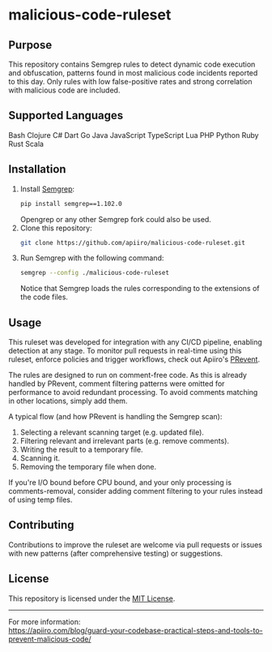 # malicious-code-ruleset

## Purpose

This repository contains Semgrep rules to detect dynamic code execution and obfuscation, patterns found in most malicious code incidents reported to this day. Only rules with low false-positive rates and strong correlation with malicious code are included.

## Supported Languages

Bash
Clojure
C#
Dart
Go
Java
JavaScript
TypeScript
Lua
PHP
Python
Ruby
Rust
Scala

## Installation

1. Install [Semgrep](https://semgrep.dev/docs/getting-started):
   ```bash
   pip install semgrep==1.102.0
   ```
   Opengrep or any other Semgrep fork could also be used.
2. Clone this repository:
   ```bash
   git clone https://github.com/apiiro/malicious-code-ruleset.git
   ```
3. Run Semgrep with the following command:
   ```bash
   semgrep --config ./malicious-code-ruleset
   ```
   Notice that Semgrep loads the rules corresponding to the extensions of the code files.

## Usage

This ruleset was developed for integration with any CI/CD pipeline, enabling detection at any stage. To monitor pull requests in real-time using this ruleset, enforce policies and trigger workflows, check out Apiiro's [PRevent](https://github.com/apiiro/PRevent.git).

The rules are designed to run on comment-free code. As this is already handled by PRevent, comment filtering patterns were omitted for performance to avoid redundant processing. To avoid comments matching in other locations, simply add them.

A typical flow (and how PRevent is handling the Semgrep scan): 
1. Selecting a relevant scanning target (e.g. updated file).
2. Filtering relevant and irrelevant parts (e.g. remove comments).
3. Writing the result to a temporary file.
4. Scanning it.
5. Removing the temporary file when done.

If you're I/O bound before CPU bound, and your only processing is comments-removal, consider adding comment filtering to your rules instead of using temp files.

## Contributing

Contributions to improve the ruleset are welcome via pull requests or issues with new patterns (after comprehensive testing) or suggestions.

## License

This repository is licensed under the [MIT License](LICENSE).

---

For more information:  
https://apiiro.com/blog/guard-your-codebase-practical-steps-and-tools-to-prevent-malicious-code/
